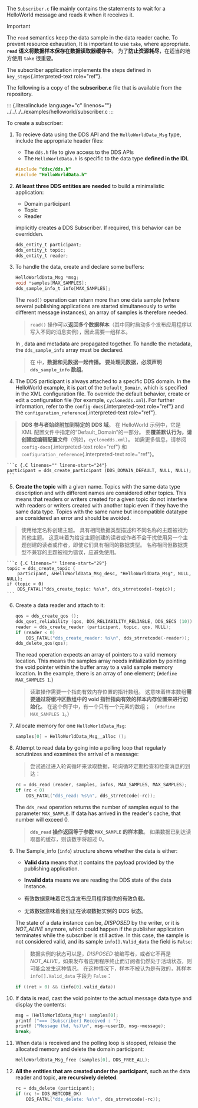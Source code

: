The `Subscriber.c` file mainly contains the statements to wait for a HelloWorld message and reads it when it receives it.

> [!Important]
> The `read` semantics keep the data sample in the data reader cache. To prevent resource exhaustion, It is important to use `take`, where appropriate.
> **`read` 语义将数据样本保存在数据读取器缓存中**。 为了**防止资源耗尽**，在适当的地方使用 `take` 很重要。

The subscriber application implements the steps defined in `key_steps`{.interpreted-text role="ref"}.

The following is a copy of the **subscriber.c** file that is available from the repository.

::: {.literalinclude language="c" linenos=""}
../../../../examples/helloworld/subscriber.c
:::

To create a subscriber:

1.  To recieve data using the DDS API and the `HelloWorldData_Msg` type, include the appropriate header files:

    - The `dds.h` file to give access to the DDS APIs
    - The `HelloWorldData.h` is specific to the data type **defined in the IDL**

    ```c {.C linenos="" lineno-start="1"}
    #include "ddsc/dds.h"
    #include "HelloWorldData.h"
    ```

2.  **At least three DDS entities are needed** to build a minimalistic application:

    - Domain participant
    - Topic
    - Reader

    implicitly creates a DDS Subscriber. If required, this behavior can be overridden.

    ```c {.C linenos="" lineno-start="12"}
    dds_entity_t participant;
    dds_entity_t topic;
    dds_entity_t reader;
    ```

3.  To handle the data, create and declare some buffers:

    ```c {.C linenos="" lineno-start="15"}
    HelloWorldData_Msg *msg;
    void *samples[MAX_SAMPLES];
    dds_sample_info_t info[MAX_SAMPLES];
    ```

    The `read()` operation can return more than one data sample (where several publishing applications are started simultaneously to write different message instances), an array of samples is therefore needed.

    > `read()` 操作可以**返回多个数据样本**（其中同时启动多个发布应用程序以写入不同的消息实例），因此需要一组样本。

    In , data and metadata are propagated together. To handle the metadata, the `dds_sample_info` array must be declared.

    > 在 中，**数据和元数据一起传播。 要处理元数据，必须声明 `dds_sample_info` 数组**。

4.  The DDS participant is always attached to a specific DDS domain. In the HelloWorld example, it is part of the `Default_Domain`, which is specified in the XML configuration file. To override the default behavior, create or edit a configuration file (for example, `cyclonedds.xml`). For further information, refer to the `config-docs`{.interpreted-text role="ref"} and the `configuration_reference`{.interpreted-text role="ref"}.

> **DDS 参与者始终附加到特定的 DDS 域**。 在 HelloWorld 示例中，它是 XML 配置文件中指定的“Default_Domain”的一部分。 要**覆盖默认行为，请创建或编辑配置文件**（例如，`cyclonedds.xml`）。 如需更多信息，请参阅`config-docs`{.interpreted-text role="ref"} 和`configuration_reference`{.interpreted-text role="ref"}。

    ```c {.C linenos="" lineno-start="24"}
    participant = dds_create_participant (DDS_DOMAIN_DEFAULT, NULL, NULL);
    ```

5.  **Create the topic** with a given name. Topics with the same data type description and with different names are considered other topics. This means that readers or writers created for a given topic do not interfere with readers or writers created with another topic even if they have the same data type. Topics with the same name but incompatible datatype are considered an error and should be avoided.

> 使用给定名称创建主题。 具有相同数据类型描述和不同名称的主题被视为其他主题。 这意味着为给定主题创建的读者或作者不会干扰使用另一个主题创建的读者或作者，即使它们具有相同的数据类型。 名称相同但数据类型不兼容的主题被视为错误，应避免使用。

    ```c {.C linenos="" lineno-start="29"}
    topic = dds_create_topic (
        participant, &HelloWorldData_Msg_desc, "HelloWorldData_Msg", NULL, NULL);
    if (topic < 0)
        DDS_FATAL("dds_create_topic: %s\n", dds_strretcode(-topic));
    ```

6.  Create a data reader and attach to it:

    ```c {.C linenos="" lineno-start="35"}
    qos = dds_create_qos ();
    dds_qset_reliability (qos, DDS_RELIABILITY_RELIABLE, DDS_SECS (10));
    reader = dds_create_reader (participant, topic, qos, NULL);
    if (reader < 0)
        DDS_FATAL("dds_create_reader: %s\n", dds_strretcode(-reader));
    dds_delete_qos(qos);
    ```

    The read operation expects an array of pointers to a valid memory location. This means the samples array needs initialization by pointing the void pointer within the buffer array to a valid sample memory location. In the example, there is an array of one element; (`#define MAX_SAMPLES 1`.)

    > 读取操作需要一个指向有效内存位置的指针数组。 这意味着样本数组**需要通过将缓冲区数组中的 void 指针指向有效的样本内存位置来进行初始化**。 在这个例子中，有一个只有一个元素的数组； （`#define MAX_SAMPLES 1`。）

7.  Allocate memory for one `HelloWorldData_Msg`:

    ```c {.C linenos="" lineno-start="47"}
    samples[0] = HelloWorldData_Msg__alloc ();
    ```

8.  Attempt to read data by going into a polling loop that regularly scrutinizes and examines the arrival of a message:

    > 尝试通过进入轮询循环来读取数据，轮询循环定期检查和检查消息的到达：

    ```c {.C linenos="" lineno-start="54"}
    rc = dds_read (reader, samples, infos, MAX_SAMPLES, MAX_SAMPLES);
    if (rc < 0)
        DDS_FATAL("dds_read: %s\n", dds_strretcode(-rc));
    ```

    The `dds_read` operation returns the number of samples equal to the parameter `MAX_SAMPLE`. If data has arrived in the reader\'s cache, that number will exceed 0.

    > **`dds_read` 操作返回等于参数 `MAX_SAMPLE` 的样本数**。 如果数据已到达读取器的缓存，则该数字将超过 0。

9.  The Sample_info (`info`) structure shows whether the data is either:

    - **Valid data** means that it contains the payload provided by the publishing application.
    - **Invalid data** means we are reading the DDS state of the data Instance.

    - 有效数据意味着它包含发布应用程序提供的有效负载。
    - 无效数据意味着我们正在读取数据实例的 DDS 状态。

    The state of a data instance can be, _DISPOSED_ by the writer, or it is _NOT_ALIVE_ anymore, which could happen if the publisher application terminates while the subscriber is still active. In this case, the sample is not considered valid, and its sample `info[].Valid_data` the field is `False`:

    > 数据实例的状态可以是，_DISPOSED_ 被编写者，或者它不再是 _NOT_ALIVE_，如果发布者应用程序终止而订阅者仍然处于活动状态，则可能会发生这种情况。 在这种情况下，样本不被认为是有效的，其样本 `info[].Valid_data` 字段为 `False`：

    ```c {.C linenos="" lineno-start="59"}
    if ((ret > 0) && (info[0].valid_data))
    ```

10. If data is read, cast the void pointer to the actual message data type and display the contents:

    ```c {.C linenos="" lineno-start="62"}
    msg = (HelloWorldData_Msg*) samples[0];
    printf ("=== [Subscriber] Received : ");
    printf ("Message (%d, %s)\n", msg->userID, msg->message);
    break;
    ```

11. When data is received and the polling loop is stopped, release the allocated memory and delete the domain participant:

    ```c {.C linenos="" lineno-start="76"}
    HelloWorldData_Msg_free (samples[0], DDS_FREE_ALL);
    ```

12. **All the entities that are created under the participant**, such as the data reader and topic, **are recursively deleted**.

    ```c {.C linenos="" lineno-start="79"}
    rc = dds_delete (participant);
    if (rc != DDS_RETCODE_OK)
        DDS_FATAL("dds_delete: %s\n", dds_strretcode(-rc));
    ```
